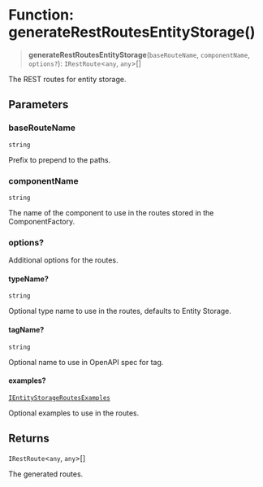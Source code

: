 # Function: generateRestRoutesEntityStorage()

> **generateRestRoutesEntityStorage**(`baseRouteName`, `componentName`, `options?`): `IRestRoute`\<`any`, `any`\>[]

The REST routes for entity storage.

## Parameters

### baseRouteName

`string`

Prefix to prepend to the paths.

### componentName

`string`

The name of the component to use in the routes stored in the ComponentFactory.

### options?

Additional options for the routes.

#### typeName?

`string`

Optional type name to use in the routes, defaults to Entity Storage.

#### tagName?

`string`

Optional name to use in OpenAPI spec for tag.

#### examples?

[`IEntityStorageRoutesExamples`](../interfaces/IEntityStorageRoutesExamples.md)

Optional examples to use in the routes.

## Returns

`IRestRoute`\<`any`, `any`\>[]

The generated routes.
